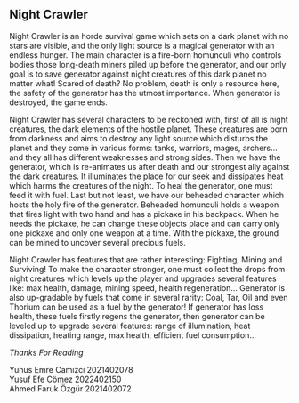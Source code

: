 ## Night Crawler

Night Crawler is an horde survival game which sets on a dark planet with no stars are visible, and the only light source is a magical generator with an  endless hunger. The main character is a fire-born homunculi who controls bodies those long-death miners piled up before the generator, and our only goal is to save generator against night creatures of this dark planet no matter what! Scared of death? No problem, death is only a resource here, the safety of the generator has the utmost importance. When generator is destroyed, the game ends.

Night Crawler has several characters to be reckoned with, first of all is night creatures, the dark elements of the hostile planet. These creatures are born from darkness and aims to destroy any light source which disturbs the planet and they come in various forms: tanks, warriors, mages, archers... and they all has different weaknesses and strong sides. Then we have the generator, which is re-animates us after death and our strongest ally against the dark creatures. It illuminates the place for our seek and dissipates heat which harms the creatures of the night. To heal the generator, one must feed it with fuel. Last but not least, we have our beheaded character which hosts the holy fire of the generator. Beheaded homunculi holds a weapon that fires light with two hand and has a pickaxe in his backpack. When he needs the pickaxe, he can change these objects place and can carry only one pickaxe and only one weapon at a time. With the pickaxe, the ground can be mined to uncover several precious fuels.

Night Crawler has features that are rather interesting: Fighting, Mining and Surviving! To make the character stronger, one must collect the drops from night creatures which levels up the player and upgrades several features like: max health, damage, mining speed, health regeneration... Generator is also up-gradable by fuels that come in several rarity: Coal, Tar, Oil and even Thorium can be used as a fuel by the generator! If generator has loss health, these fuels firstly regens the generator, then generator can be leveled up to upgrade several features: range of illumination, heat dissipation, heating range, max health, efficient fuel consumption...

*Thanks For Reading*

Yunus Emre Camızcı  2021402078  
Yusuf Efe Cömez     2022402150  
Ahmed Faruk Özgür   2021402072  